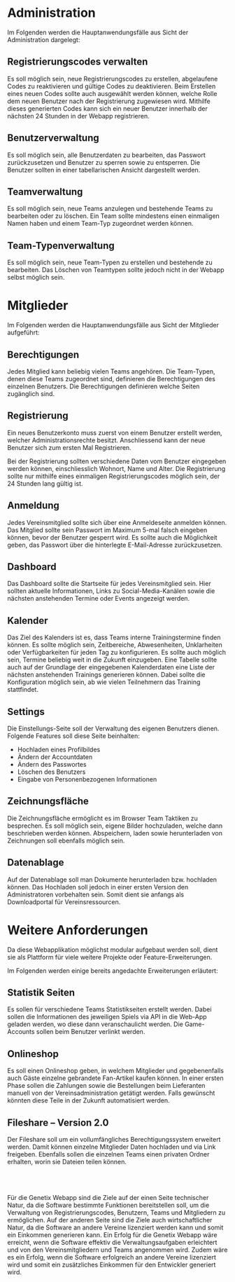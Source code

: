 # Administration

Im Folgenden werden die Hauptanwendungsfälle aus Sicht der Administration dargelegt:

## Registrierungscodes verwalten

Es soll möglich sein, neue Registrierungscodes zu erstellen, abgelaufene Codes zu reaktivieren und gültige Codes zu deaktivieren. Beim Erstellen eines neuen Codes sollte auch ausgewählt werden können, welche Rolle dem neuen Benutzer nach der Registrierung zugewiesen wird. Mithilfe dieses generierten Codes kann sich ein neuer Benutzer innerhalb der nächsten 24 Stunden in der Webapp registrieren.

## Benutzerverwaltung

Es soll möglich sein, alle Benutzerdaten zu bearbeiten, das Passwort zurückzusetzen und Benutzer zu sperren sowie zu entsperren. Die Benutzer sollten in einer tabellarischen Ansicht dargestellt werden.

## Teamverwaltung

Es soll möglich sein, neue Teams anzulegen und bestehende Teams zu bearbeiten oder zu löschen. Ein Team sollte mindestens einen einmaligen Namen haben und einem Team-Typ zugeordnet werden können.

## Team-Typenverwaltung

Es soll möglich sein, neue Team-Typen zu erstellen und bestehende zu bearbeiten. Das Löschen von Teamtypen sollte jedoch nicht in der Webapp selbst möglich sein.

# Mitglieder

Im Folgenden werden die Hauptanwendungsfälle aus Sicht der Mitglieder aufgeführt:

## Berechtigungen

Jedes Mitglied kann beliebig vielen Teams angehören. Die Team-Typen, denen diese Teams zugeordnet sind, definieren die Berechtigungen des einzelnen Benutzers. Die Berechtigungen definieren welche Seiten zugänglich sind.

## Registrierung

Ein neues Benutzerkonto muss zuerst von einem Benutzer erstellt werden, welcher Administrationsrechte besitzt. Anschliessend kann der neue Benutzer sich zum ersten Mal Registrieren.

Bei der Registrierung sollten verschiedene Daten vom Benutzer eingegeben werden können, einschliesslich Wohnort, Name und Alter. Die Registrierung sollte nur mithilfe eines einmaligen Registrierungscodes möglich sein, der 24 Stunden lang gültig ist.

## Anmeldung

Jedes Vereinsmitglied sollte sich über eine Anmeldeseite anmelden können. Das Mitglied sollte sein Passwort im Maximum 5-mal falsch eingeben können, bevor der Benutzer gesperrt wird. Es sollte auch die Möglichkeit geben, das Passwort über die hinterlegte E-Mail-Adresse zurückzusetzen.

## Dashboard

Das Dashboard sollte die Startseite für jedes Vereinsmitglied sein. Hier sollten aktuelle Informationen, Links zu Social-Media-Kanälen sowie die nächsten anstehenden Termine oder Events angezeigt werden.

## Kalender

Das Ziel des Kalenders ist es, dass Teams interne Trainingstermine finden können. Es sollte möglich sein, Zeitbereiche, Abwesenheiten, Unklarheiten oder Verfügbarkeiten für jeden Tag zu konfigurieren. Es sollte auch möglich sein, Termine beliebig weit in die Zukunft einzugeben. Eine Tabelle sollte auch auf der Grundlage der eingegebenen Kalenderdaten eine Liste der nächsten anstehenden Trainings generieren können. Dabei sollte die Konfiguration möglich sein, ab wie vielen Teilnehmern das Training stattfindet.
## Settings

Die Einstellungs-Seite soll der Verwaltung des eigenen Benutzers dienen. Folgende Features soll diese Seite beinhalten:

* Hochladen eines Profilbildes
* Ändern der Accountdaten
* Ändern des Passwortes
* Löschen des Benutzers
* Eingabe von Personenbezogenen Informationen

## Zeichnungsfläche

Die Zeichnungsfläche ermöglicht es im Browser Team Taktiken zu besprechen. Es soll möglich sein, eigene Bilder hochzuladen, welche dann beschrieben werden können. Abspeichern, laden sowie herunterladen von Zeichnungen soll ebenfalls möglich sein.

## Datenablage

Auf der Datenablage soll man Dokumente herunterladen bzw. hochladen können. Das Hochladen soll jedoch in einer ersten Version den Administratoren vorbehalten sein. Somit dient sie anfangs als Downloadportal für Vereinsressourcen.

# Weitere Anforderungen

Da diese Webapplikation möglichst modular aufgebaut werden soll, dient sie als Plattform für viele weitere Projekte oder Feature-Erweiterungen.

Im Folgenden werden einige bereits angedachte Erweiterungen erläutert:

## Statistik Seiten

Es sollen für verschiedene Teams Statistikseiten erstellt werden. Dabei sollen die Informationen des jeweiligen Spiels via API in die Web-App geladen werden, wo diese dann veranschaulicht werden. Die Game-Accounts sollen beim Benutzer verlinkt werden.

## Onlineshop

Es soll einen Onlineshop geben, in welchem Mitglieder und gegebenenfalls auch Gäste einzelne gebrandete Fan-Artikel kaufen können. In einer ersten Phase sollen die Zahlungen sowie die Bestellungen beim Lieferanten manuell von der Vereinsadministration getätigt werden. Falls gewünscht könnten diese Teile in der Zukunft automatisiert werden.

## Fileshare – Version 2.0

Der Fileshare soll um ein vollumfängliches Berechtigungssystem erweitert werden. Damit können einzelne Mitglieder Daten hochladen und via Link freigeben. Ebenfalls sollen die einzelnen Teams einen privaten Ordner erhalten, worin sie Dateien teilen können.



\
\
\
Für die Genetix Webapp sind die Ziele auf der einen Seite technischer Natur, da die Software bestimmte Funktionen bereitstellen soll, um die Verwaltung von Registrierungscodes, Benutzern, Teams und Mitgliedern zu ermöglichen. Auf der anderen Seite sind die Ziele auch wirtschaftlicher Natur, da die Software an andere Vereine lizenziert werden kann und somit ein Einkommen generieren kann. Ein Erfolg für die Genetix Webapp wäre erreicht, wenn die Software effektiv die Verwaltungsaufgaben erleichtert und von den Vereinsmitgliedern und Teams angenommen wird. Zudem wäre es ein Erfolg, wenn die Software erfolgreich an andere Vereine lizenziert wird und somit ein zusätzliches Einkommen für den Entwickler generiert wird. 